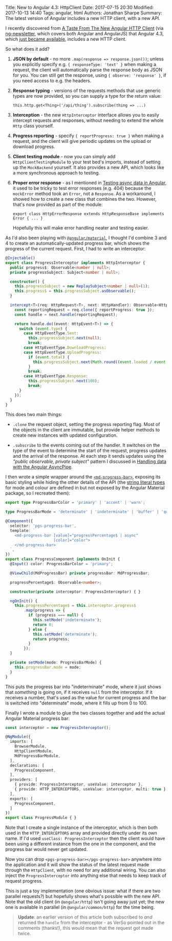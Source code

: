 Title: New to Angular 4.3: HttpClient
Date: 2017-07-15 20:30
Modified: 2017-10-13 14:40
Tags: angular, html
Authors: Jonathan Sharpe
Summary: The latest version of Angular includes a new HTTP client, with a new API.

I recently discovered from [A Taste From The New Angular HTTP Client][1] (via 
[ng-newsletter][2], which covers both Angular and AngularJS) that Angular 4.3,
which [just became available][3], includes a new HTTP client. 


So what does it add?

 1. **JSON by default** - no more `.map(response => response.json())`; unless
    you explicitly specify e.g. `{ responseType: 'text' }` when making a
    request, the client will automatically parse the response body as JSON for
    you. You can still get the response, using `{ observe: 'response' }`, if
    you need access to e.g. the headers.
   
 2. **Response typing** - versions of the requests methods that use generic
    types are now provided, so you can supply a type for the return value:
    
        this.http.get<Thing>('/api/thing').subscribe(thing => ...)
 
 3. **Interception** - the new `HttpInterceptor` interface allows you to easily
    intercept requests and responses, without needing to extend the whole
    `Http` class yourself.
   
 4. **Progress reporting** - specify `{ reportProgress: true }` when making a
    request, and the client will give periodic updates on the upload or download
    progress.
   
 5. **Client testing module** - now you can simply add `HttpClientTestingModule`
    to your test bed's imports, instead of setting up the `MockBackend`
    yourself. It also provides a new API, which looks like a more synchronous
    approach to testing.
    
 6. **Proper error response** - as I mentioned in [Testing async data in 
    Angular][8], it used to be tricky to test error responses (e.g. 404)
    because the `mockError` method took an `Error`, not a `Response`. As a
    workaround, I showed how to create a new class that combines the two.
    However, that's now provided as part of the module:
  
        export class HttpErrorResponse extends HttpResponseBase implements Error { ... }
        
    Hopefully this will make error handling neater and testing easier.

As I'd also been playing with [`@angular/material`][4], I thought I'd combine 3
and 4 to create an automatically-updated progress bar, which shows the progress
of the current request. First, I had to write an interceptor:

```typescript
@Injectable()
export class ProgressInterceptor implements HttpInterceptor {
  public progress$: Observable<number | null>;
  private progressSubject: Subject<number | null>;

  constructor() {
    this.progressSubject = new ReplaySubject<number | null>(1);
    this.progress$ = this.progressSubject.asObservable();
  }

  intercept<T>(req: HttpRequest<T>, next: HttpHandler): Observable<HttpEvent<T>> {
    const reportingRequest = req.clone({ reportProgress: true });
    const handle = next.handle(reportingRequest);

    return handle.do((event: HttpEvent<T>) => {
      switch (event.type) {
        case HttpEventType.Sent:
          this.progressSubject.next(null);
          break;
        case HttpEventType.DownloadProgress:
        case HttpEventType.UploadProgress:
          if (event.total) {
            this.progressSubject.next(Math.round((event.loaded / event.total) * 100));
          }
          break;
        case HttpEventType.Response:
          this.progressSubject.next(100);
          break;
      }
    });
  }
}
```

This does two main things:

  - `.clone` the request object, setting the progress reporting flag. Most of
    the objects in the client are immutable, but provide helper methods to
    create new instances with updated configuration.
    
  - `.subscribe` to the events coming out of the handler. It switches on the
    type of the event to determine the start of the request, progress updates
    and the arrival of the response. At each step it sends updates using the 
    *"public observable, private subject"* pattern I discussed in [Handling
    data with the Angular AsyncPipe][7].

I then wrote a simple wrapper around the [`<md-progress-bar>`][5], exposing its
basic styling while hiding the other details of the API (the [string literal
types][6] for mode and colour are defined in but not exposed by the Angular
Material package, so I recreated them):

```typescript
export type ProgressBarColor = 'primary' | 'accent' | 'warn';

type ProgressBarMode = 'determinate' | 'indeterminate' | 'buffer' | 'query';

@Component({
  selector: 'pgs-progress-bar',
  template: `
    <md-progress-bar [value]="progressPercentage$ | async"
                     [color]="color">
    </md-progress-bar>
  `,
})
export class ProgressComponent implements OnInit {
  @Input() color: ProgressBarColor = 'primary';

  @ViewChild(MdProgressBar) private progressBar: MdProgressBar;

  progressPercentage$: Observable<number>;

  constructor(private interceptor: ProgressInterceptor) { }

  ngOnInit() {
    this.progressPercentage$ = this.interceptor.progress$
        .map(progress => {
          if (progress === null) {
            this.setMode('indeterminate');
            return 0;
          } else {
            this.setMode('determinate');
            return progress;
          }
        });
  }

  private setMode(mode: ProgressBarMode) {
    this.progressBar.mode = mode;
  }
}
```

This puts the progress bar into "indeterminate" mode, where it just shows that
*something* is going on, if it receives `null` from the interceptor. If it
receives a number, that's used as the value for current progress and the bar is
switched into "determinate" mode, where it fills up from 0 to 100.

Finally I wrote a module to glue the two classes together and add the actual
Angular Material progress bar:

```typescript
const interceptor = new ProgressInterceptor();

@NgModule({
  imports: [
    BrowserModule,
    HttpClientModule,
    MdProgressBarModule,
  ],
  declarations: [
    ProgressComponent,
  ],
  providers: [
    { provide: ProgressInterceptor, useValue: interceptor },
    { provide: HTTP_INTERCEPTORS, useValue: interceptor, multi: true },
  ],
  exports: [
    ProgressComponent,
  ]
})
export class ProgressModule { }
```

Note that I create a single instance of the interceptor, which is then both
used in the `HTTP_INTERCEPTORS` array and provided directly under its own name.
If I'd used `useClass: ProgressInterceptor` then the client would have been
using a different instance from the one in the component, and the progress bar
would never get updated.

Now you can drop `<pgs-progress-bar></pgs-progress-bar>` anywhere into the
application and it will show the status of the latest request made through the
`HttpClient`, with no need for any additional wiring. You can also inject the
`ProgressInterceptor` into anything else that needs to keep track of request
progress.

This is just a toy implementation (one obvious issue: what if there are two
parallel requests?) but hopefully shows what's possible with the new API. Note
that the old client (in `@angular/http`) isn't going away just yet; the new one
is available in parallel (in `@angular/common/http`) for the time being.

 > **Update**: an earlier version of this article both subscribed to *and* 
 > returned the `handle` from the interceptor - as VerSo pointed out in the 
 > comments (thanks!), this would mean that the request got made twice.

  [1]: https://netbasal.com/a-taste-from-the-new-angular-http-client-38fcdc6b359b
  [2]: https://www.ng-newsletter.com/
  [3]: http://angularjs.blogspot.co.uk/2017/07/angular-43-now-available.html
  [4]: https://material.angular.io/
  [5]: https://material.angular.io/components/progress-bar
  [6]: https://www.typescriptlang.org/docs/handbook/advanced-types.html#string-literal-types
  [7]: {filename}/development/async-angular-data.md
  [8]: {filename}/development/async-angular-tests.md
